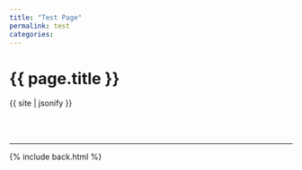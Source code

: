 ```yaml
---
title: "Test Page"
permalink: test
categories:
---
```


# {{ page.title }}

{{ site | jsonify }}

<div style="margin-top:4rem"></div>

***

{% include back.html %}
